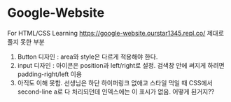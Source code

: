 # Google-Website
For HTML/CSS Learning
https://google-website.ourstar1345.repl.co/
제대로 풀지 못한 부분
1. Button 디자인 : area와 style은 다르게 적용해야 한다.
2. input 디자인 : 아이콘은 position과 left/right로 설정. 검색창 안에 써지게 하려면 padding-right/left 이용
3. 아직도 이해 못함. 선생님은 하단 하이퍼링크 없애고 스타일 먹일 때 CSS에서 second-line a로 다 처리되던데 인덱스에는 이 표시가 없음. 어떻게 된거지??